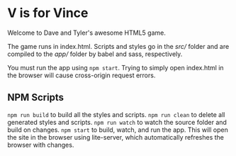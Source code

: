 # V is for Vince

Welcome to Dave and Tyler's awesome HTML5 game.

The game runs in index.html. Scripts and styles go in the _src/_ folder and are compiled to the _app/_ folder by babel
and sass, respectively.

You must run the app using `npm start`. Trying to simply open index.html in the browser will cause cross-origin request
errors.

## NPM Scripts

`npm run build` to build all the styles and scripts.
`npm run clean` to delete all generated styles and scripts.
`npm run watch` to watch the source folder and build on changes.
`npm start` to build, watch, and run the app. This will open the site in the browser using lite-server, which
automatically refreshes the browser with changes.